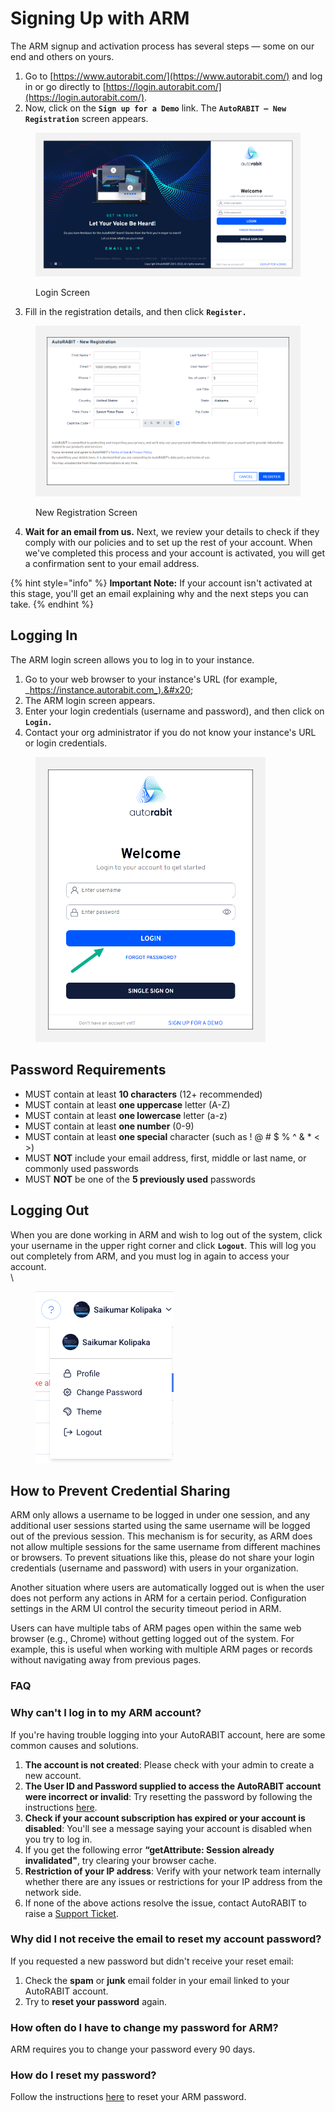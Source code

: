 # Signing Up with ARM

The ARM signup and activation process has several steps — some on our end and others on yours.&#x20;

1. Go to [https://www.autorabit.com/](https://www.autorabit.com/) and log in or go directly to [https://login.autorabit.com/](https://login.autorabit.com/).
2. Now, click on the **`Sign up for a Demo`** link. The **`AutoRABIT – New Registration`** screen appears.

<figure><img src="../../../../.gitbook/assets/image (37) (2).png" alt="" width="563"><figcaption><p>Login Screen</p></figcaption></figure>

3. Fill in the registration details, and then click **`Register.`**

<figure><img src="../../../../.gitbook/assets/image (1) (3).png" alt="" width="563"><figcaption><p>New Registration Screen</p></figcaption></figure>

4. **Wait for an email from us.** Next, we review your details to check if they comply with our policies and to set up the rest of your account. When we've completed this process and your account is activated, you will get a confirmation sent to your email address.&#x20;

{% hint style="info" %}
**Important Note:** If your account isn't activated at this stage, you'll get an email explaining why and the next steps you can take.
{% endhint %}

## Logging In <a href="#logging-in" id="logging-in"></a>

The ARM login screen allows you to log in to your instance.

1. Go to your web browser to your instance's URL (for example, _https://instance.autorabit.com_).&#x20;
2. The ARM login screen appears.&#x20;
3. Enter your login credentials (username and password), and then click on **`Login.`**
4. Contact your org administrator if you do not know your instance's URL or login credentials.

<figure><img src="../../../../.gitbook/assets/image (2) (3).png" alt="" width="368"><figcaption></figcaption></figure>

## Password Requirements

* MUST contain at least **10 characters** (12+ recommended)
* MUST contain at least **one uppercase** letter (A-Z)
* MUST contain at least **one lowercase** letter (a-z)
* MUST contain at least **one number** (0-9)
* MUST contain at least **one special** character (such as ! @ # $ % ^ & \* < >)
* MUST **NOT** include your email address, first, middle or last name, or commonly used passwords
* MUST **NOT** be one of the **5 previously used** passwords

## Logging Out <a href="#logging-out" id="logging-out"></a>

When you are done working in ARM and wish to log out of the system, click your username in the upper right corner and click **`Logout`**. This will log you out completely from ARM, and you must log in again to access your account.\
\


<figure><img src="../../../../.gitbook/assets/image (4) (1) (1) (1) (1) (1) (1) (1) (1).png" alt=""><figcaption></figcaption></figure>

## How to Prevent Credential Sharing <a href="#automatic-logout" id="automatic-logout"></a>

ARM only allows a username to be logged in under one session, and any additional user sessions started using the same username will be logged out of the previous session. This mechanism is for security, as ARM does not allow multiple sessions for the same username from different machines or browsers. To prevent situations like this, please do not share your login credentials (username and password) with users in your organization.

Another situation where users are automatically logged out is when the user does not perform any actions in ARM for a certain period. Configuration settings in the ARM UI control the security timeout period in ARM.&#x20;

Users can have multiple tabs of ARM pages open within the same web browser (e.g., Chrome) without getting logged out of the system. For example, this is useful when working with multiple ARM pages or records without navigating away from previous pages.

### FAQ

### Why can't I log in to my ARM account? <a href="#unable-to-login-into-my-arm-account" id="unable-to-login-into-my-arm-account"></a>

If you're having trouble logging into your AutoRABIT account, here are some common causes and solutions.

1. **The account is not created**: Please check with your admin to create a new account.
2. **The User ID and Password supplied to access the AutoRABIT account were incorrect or invalid**: Try resetting the password by following the instructions [here](https://knowledgebase.autorabit.com/product-guides/arm/arm-administration/user-management/reset-account-password).
3. **Check if your account subscription has expired or your account is disabled**: You'll see a message saying your account is disabled when you try to log in.
4. If you get the following error **“getAttribute: Session already invalidated"**, try clearing your browser cache.
5. **Restriction of your IP address**: Verify with your network team internally whether there are any issues or restrictions for your IP address from the network side.
6. If none of the above actions resolve the issue, contact AutoRABIT to raise a [Support Ticket](https://support.autorabit.com/portal/en/home).

### Why did I not receive the email to reset my account password? <a href="#not-receiving-email-to-reset-your-account-password" id="not-receiving-email-to-reset-your-account-password"></a>

If you requested a new password but didn't receive your reset email:

1. Check the **spam** or **junk** email folder in your email linked to your AutoRABIT account.
2. Try to **reset your password** again.

### How often do I have to change my password for ARM? <a href="#how-often-do-i-have-to-change-my-password-for-the-arm-application" id="how-often-do-i-have-to-change-my-password-for-the-arm-application"></a>

ARM requires you to change your password every 90 days.&#x20;

### How do I reset my password?&#x20;

Follow the instructions [here](../../../arm/arm-administration/user-management/reset-account-password.md) to reset your ARM password.









